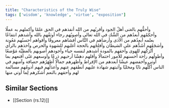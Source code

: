 ```yaml
---
title: "Characteristics of the Truly Wise"
tags: ['wisdom', 'knowledge', 'virtue', "exposition"]
---
```


 وأحقُّهم بالغنى أهلُ الجود وأقربُهم من الله أنفذهم في الحق علمًا وأكملهم به عملًا وأحكمُهم أبعدُهم من الشَّك في الله تعالى وأصوبُهم رجاء أوثقُهم بالله وأشدهم انتفاعًا بعلمه أبعدُهم من الأذى وأرضاهم في النَّاس أفشاهم معروفًا وأقواهم أحسنُهم مَعُونة وأشجَعُهم أشَدُّهم على الشيطان وأفلجُهم بالحجة أغلبهم للشهوة والحرص وآخذهم بالرأي أَتْرَكُهم للهوى وأحقهم بالمودة أشدهم لنفسه حياء وأجودهم أصوبهم بالعطيَّة مَوْضعًا وأطولُهم راحة أحسنهم للأمور احتمالًا وأقلهم دهشًا أرحبهم ذرعًا وأوسعهم غنًى أقنعهم بما أوتي وأخفضهم عيشًا أبعدهم من الإفراط وأظهرهم جمالًا أَظهَرُهم حصافة وآمنهم في الناس أكَلُّهم نابًا ومخلبًا وأثبتهم شهادة عليهم أنطقهم عنهم وأعدَلُهم فيهم أدومُهم مسالمة لهم وأحقهم بالنعم أشكرهم لِما أوتي منها

## Similar Sections
- [[Section (rs.12)]]
